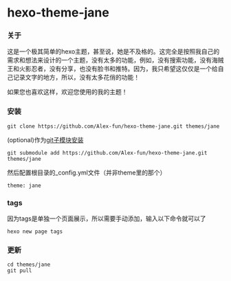 # hexo-theme-jane

### 关于

这是一个极其简单的hexo主题，甚至说，她是不及格的。这完全是按照我自己的需求和想法来设计的一个主题，没有太多的功能，例如，没有搜索功能，没有海贼王和火影忍者，没有分享，也没有脸书和推特。因为，我只希望这仅仅是一个给自己记录文字的地方，所以，没有太多花俏的功能！

如果您也喜欢这样，欢迎您使用的我的主题！

### 安装

```
git clone https://github.com/Alex-fun/hexo-theme-jane.git themes/jane
```

(optional)作为[git子模块安装](https://yuguo.us/weblog/git-submodule/)
```
git submodule add https://github.com/Alex-fun/hexo-theme-jane.git themes/jane
```

然后配置根目录的_config.yml文件（并非theme里的那个）

```
theme: jane
```

### tags
因为tags是单独一个页面展示，所以需要手动添加，输入以下命令就可以了

```
hexo new page tags
```

### 更新

```
cd themes/jane
git pull
```

